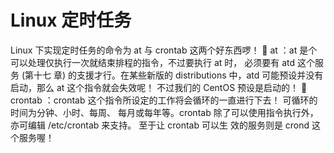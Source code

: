 # Linux 定时任务
Linux 下实现定时任务的命令为 at 与 crontab 这两个好东西啰！
 at ：at 是个可以处理仅执行一次就结束排程的指令，不过要执行 at 时， 必须要有 atd 这个服务 (第十七
章) 的支援才行。在某些新版的 distributions 中，atd 可能预设并没有启动，那么 at 这个指令就会失效呢！
不过我们的 CentOS 预设是启动的！
 crontab ：crontab 这个指令所设定的工作将会循环的一直进行下去！ 可循环的时间为分钟、小时、每周、
每月或每年等。crontab 除了可以使用指令执行外，亦可编辑 /etc/crontab 来支持。 至于让 crontab 可以生
效的服务则是 crond 这个服务喔！